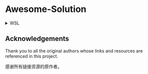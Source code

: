 # Awesome-Solution

<details>
    <summary>WSL</summary>
    
    ### 专栏描述
    Windows Subsystem for Linux (WSL) 是一个能够在 Windows 上运行原生 Linux 二进制可执行文件的兼容层。它包含了一个为 WSL 开发的专用内核。

    ### 链接
    - [如何完全卸载WSL](https://www.cnblogs.com/xietianjiao/p/18080490)

</details>

## Acknowledgements

Thank you to all the original authors whose links and resources are referenced in this project.

感谢所有链接资源的原作者。
